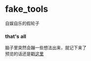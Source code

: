 # fake_tools
自娱自乐的假轮子
### that's all 
脑子里突然会蹦一些想法出来，就记下来了<br/>预览的话还是戳<a href="http://htmlpreview.github.io/" target="_blank">这里</a>
